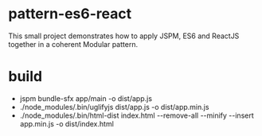# pattern-es6-react
This small project demonstrates how to apply JSPM, ES6 and ReactJS together in a coherent Modular pattern.

# build

- jspm bundle-sfx app/main -o dist/app.js
- ./node_modules/.bin/uglifyjs dist/app.js -o dist/app.min.js
- ./node_modules/.bin/html-dist index.html --remove-all --minify --insert app.min.js -o dist/index.html